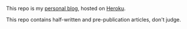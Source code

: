 This repo is my [personal blog](http://blog.tracefunc.com), hosted on [Heroku](http://heroku.com).

This repo contains half-written and pre-publication articles, don't judge.
